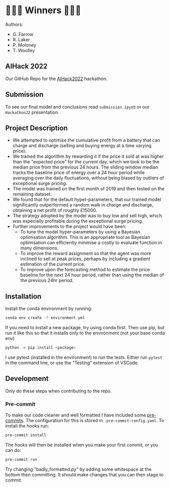 # 🎉🎉🎉 Winners 🎉🎉🎉

Authors:
* G. Farrow
* R. Laker
* P. Moloney
* T. Woolley

## AIHack 2022

Our GitHub Repo for the [AIHack2022](https://2022.aihack.org) hackathon.

## Submission

To see our final model and conclusions read `submission.ipynb` or our `Hackathon22` presentation.

## Project Description

* We attempted to optimise the cumulative profit from a battery that can charge and discharge (selling and buying energy at a time varying price).
* We trained the algorithm by rewarding it if the price it sold at was higher than the "expected price" for the current day, which we took to be the median price from the previous 24 hours. The sliding window median tracks the baseline price of energy over a 24 hour period while averaging over the daily fluctuations, without being biased by outliers of exceptional surge pricing.
* The model was trained on the first month of 2019 and then tested on the remaining dataset.
* We found that for the default hyper-parameters, that our trained model significantly outperformed a random walk in charge and discharge, obtaining a net profit of roughly £15000.
* The strategy adopted by the model was to buy low and sell high, which was especially profitable during the exceptional surge pricing.
* Further improvements to the project would have been:
    * To tune the model hyper-parameters by using a Bayesian optimisation algorithm. This is an appropriate tool as Bayesian optimisation can efficiently minimise a costly to evaluate function in many dimensions.
    * To improve the reward assignment so that the agent was more inclined to sell at peak prices, perhaps by including a gradient estimation of the current price.
    * To improve upon the forecasting method to estimate the price baseline for the next 24 hour period, rather than using the median of the previous 24hr period.

## Installation

Install the conda environment by running:

```bash
conda env create -f environment.yml
```

If you need to install a new package, try using conda first. Then use pip, but run it like this so that it installs only to the environment (not your base conda env)

```bash
python -m pip install <package>
```

I use pytest (installed in the environment) to run the tests. Either run `pytest` in the command line, or use the "Testing" extension of VSCode.

## Development

Only do these steps when contributing to the repo.

### Pre-commit

To make our code cleaner and well formatted I have included some [pre-commits](https://pre-commit.com/). The configuration for this is stored in `.pre-commit-config.yaml`. To install the hooks run:
```bash
pre-commit install
```

The hooks will then be installed when you make your first commit, or you can do:
```bash
pre-commit run
```

Try changing "badly_formatted.py" by adding some whitespace at the bottom then committing. It should make changes that you can then stage to commit.
